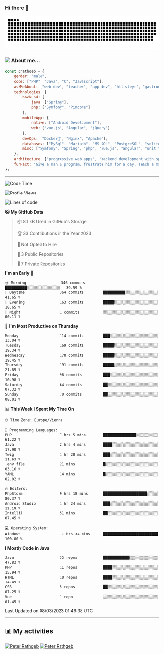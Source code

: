 ### Hi there 👋

<div align="center">
  <img  src="https://github.com/1999AZZAR/1999AZZAR/blob/main/resources/img/grid-snake.svg"
       alt="snake" />
</div>

### <img src="https://media.giphy.com/media/VgCDAzcKvsR6OM0uWg/giphy.gif" width="50"> About me...  

```javascript
const prathgeb = {
    gender: "male",
    code: ["PHP", "Java", "C", "Javascript"],
    askMeAbout: ["web dev", "teacher", "app dev", "htl steyr", "gastronaut"],
    technologies: {
        backEnd: {
            java: ["Spring"],
            php: ["Symfony", "Pimcore"]
        },
        mobileApp: {
            native: ["Android Development"],
            web: ["vue.js", "Angular", "jQuery"]
        },
        devOps: ["Docker🐳", "Nginx", "Apache"],
        databases: ["MySql", "Mariadb", "MS SQL", "PostgreSQL", "sqlite"],
        misc: ["Symfony", "Spring", "php", "vue.js", "angular", "unit testing", "ci/cd using github actions"]
    },
    architecture: ["progressive web apps", "backend development with spring", "backend development with symfony"],
    funFact: "Give a man a program, frustrate him for a day. Teach a man to program, frustrate him for a lifetime."
};
```

---
<!--START_SECTION:waka-->
![Code Time](http://img.shields.io/badge/Code%20Time-84%20hrs%2037%20mins-blue)

![Profile Views](http://img.shields.io/badge/Profile%20Views-0-blue)

![Lines of code](https://img.shields.io/badge/From%20Hello%20World%20I%27ve%20Written-1.5%20million%20lines%20of%20code-blue)

**🐱 My GitHub Data** 

> 📦 8.1 kB Used in GitHub's Storage 
 > 
> 🏆 33 Contributions in the Year 2023
 > 
> 🚫 Not Opted to Hire
 > 
> 📜 3 Public Repositories 
 > 
> 🔑 7 Private Repositories 
 > 
**I'm an Early 🐤** 

```text
🌞 Morning                346 commits         ██████████░░░░░░░░░░░░░░░   39.59 % 
🌆 Daytime                364 commits         ██████████░░░░░░░░░░░░░░░   41.65 % 
🌃 Evening                163 commits         █████░░░░░░░░░░░░░░░░░░░░   18.65 % 
🌙 Night                  1 commits           ░░░░░░░░░░░░░░░░░░░░░░░░░   00.11 % 
```
📅 **I'm Most Productive on Thursday** 

```text
Monday                   114 commits         ███░░░░░░░░░░░░░░░░░░░░░░   13.04 % 
Tuesday                  169 commits         █████░░░░░░░░░░░░░░░░░░░░   19.34 % 
Wednesday                170 commits         █████░░░░░░░░░░░░░░░░░░░░   19.45 % 
Thursday                 191 commits         █████░░░░░░░░░░░░░░░░░░░░   21.85 % 
Friday                   96 commits          ███░░░░░░░░░░░░░░░░░░░░░░   10.98 % 
Saturday                 64 commits          ██░░░░░░░░░░░░░░░░░░░░░░░   07.32 % 
Sunday                   70 commits          ██░░░░░░░░░░░░░░░░░░░░░░░   08.01 % 
```


📊 **This Week I Spent My Time On** 

```text
🕑︎ Time Zone: Europe/Vienna

💬 Programming Languages: 
PHP                      7 hrs 5 mins        ███████████████░░░░░░░░░░   61.22 % 
Java                     2 hrs 4 mins        ████░░░░░░░░░░░░░░░░░░░░░   17.90 % 
Twig                     1 hr 20 mins        ███░░░░░░░░░░░░░░░░░░░░░░   11.63 % 
.env file                21 mins             █░░░░░░░░░░░░░░░░░░░░░░░░   03.16 % 
YAML                     14 mins             █░░░░░░░░░░░░░░░░░░░░░░░░   02.02 % 

🔥 Editors: 
PhpStorm                 9 hrs 18 mins       ████████████████████░░░░░   80.37 % 
Android Studio           1 hr 24 mins        ███░░░░░░░░░░░░░░░░░░░░░░   12.18 % 
IntelliJ                 51 mins             ██░░░░░░░░░░░░░░░░░░░░░░░   07.45 % 

💻 Operating System: 
Windows                  11 hrs 34 mins      █████████████████████████   100.00 % 
```

**I Mostly Code in Java** 

```text
Java                     33 repos            ████████████░░░░░░░░░░░░░   47.83 % 
PHP                      11 repos            ████░░░░░░░░░░░░░░░░░░░░░   15.94 % 
HTML                     10 repos            ████░░░░░░░░░░░░░░░░░░░░░   14.49 % 
CSS                      5 repos             ██░░░░░░░░░░░░░░░░░░░░░░░   07.25 % 
Vue                      1 repo              ░░░░░░░░░░░░░░░░░░░░░░░░░   01.45 % 
```




 Last Updated on 08/03/2023 01:46:38 UTC
<!--END_SECTION:waka-->

---
  ## 📊 My activities
  <a href="https://github.com/prathgeb">
    <img width=450 height=170 align="center" alt="Peter Rathgeb" src="https://github-readme-stats.vercel.app/api?username=prathgeb&include_all_commits=true&count_private=true&theme=midnight-purple&show_icons=true&bg_color=0D1117&hide_border=true" />
  </a>
  <a href="https://github.com/prathgeb">
    <img align="center" alt="Peter Rathgeb" src="https://github-readme-stats.vercel.app/api/top-langs/?username=prathgeb&include_all_commits=true&count_private=true&theme=midnight-purple&show_icons=true&layout=compact&bg_color=0D1117&hide_border=true" />
  </a>
